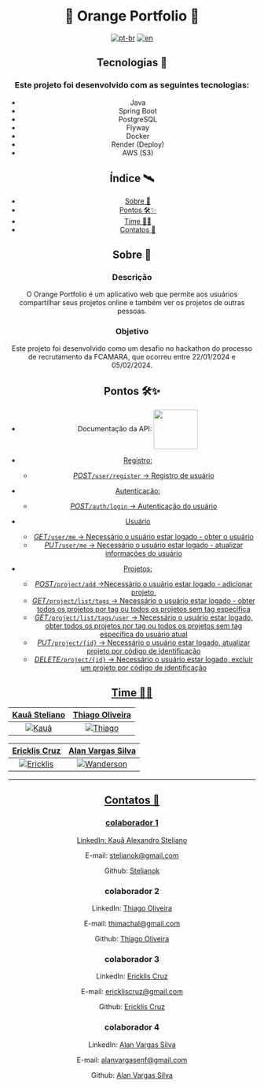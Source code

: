 <h1 align="center">🧡 Orange Portfolio 🧡 </h1>

<p1 align="center">

[![pt-br](https://img.shields.io/badge/lang-pt--br-green.svg)](https://github.com/fcmara-hackathon-squad-08/orange-portfolio-backend/blob/feature/readme/README.pt-br.md)
[![en](https://img.shields.io/badge/lang-en-red.svg)](https://github.com/fcmara-hackathon-squad-08/orange-portfolio-backend/blob/feature/readme/README.md)

</p>

## Tecnologias 🚀

### Este projeto foi desenvolvido com as seguintes tecnologias:

- Java
- Spring Boot
- PostgreSQL
- Flyway
- Docker
- Render (Deploy)
- AWS (S3)

## Índice 🛰

- [Sobre 📖](#sobre-)
- [Pontos 🛠✨](#pontos-)
- [Time 👨‍💻](#time-)
- [Contatos 💼](#contatos-)

## Sobre 📖

### Descrição

O Orange Portfolio é um aplicativo web que permite aos usuários compartilhar seus projetos online e também ver os projetos de outras pessoas.

### Objetivo

Este projeto foi desenvolvido como um desafio no hackathon do processo de recrutamento da FCAMARA, que ocorreu entre 22/01/2024 e 05/02/2024.

## Pontos 🛠✨
- Documentação da API:
<a href="https://sq8-orange-fcamra.onrender.com/swagger-ui/index.html" rel="noopener noreferrer" target="_blank"> <img align="center" src="https://github.com/Thimachal/api-front-angular/assets/63027260/6324d49d-e87c-425a-ae3a-106514a79d2f" height="80" width="90"/>
- Registro:
  
  - *POST*```/user/register``` -> Registro de usuário
- Autenticação:
  
    - *POST*```/auth/login``` -> Autenticação do usuário

- Usuário
  - *GET*```/user/me``` -> Necessário o usuário estar logado - obter o usuário  
  - *PUT*```/user/me``` -> Necessário o usuário estar logado - atualizar informações do usuário
    
- Projetos:
  - *POST*```/project/add``` ->Necessário o usuário estar logado - adicionar projeto.
  - *GET*```/project/list/tags``` -> Necessário o usuário estar logado - obter todos os projetos por tag ou todos os projetos sem tag específica
  - *GET*```/project/list/tags/user``` -> Necessário o usuário estar logado, obter todos os projetos por tag ou todos os projetos sem tag específica do usuário atual
  - *PUT*```/project/{id}``` -> Necessário o usuário estar logado, atualizar projeto por código de identificação
  - *DELETE*```/project/{id}``` -> Necessário o usuário estar logado, excluir um projeto por código de identificação

## Time 👨‍💻

| <a href="https://github.com/stelianok" target="_blank">**Kauã Steliano**</a> | <a href="https://github.com/stelianok" target="_blank">**Thiago Oliveira**</a>
| :---: |:---:|
| [![Kauã](https://github.com/stelianok.png)](https://github.com/stelianok)   | [![Thiago](https://github.com/Thimachal.png)](https://github.com/Thimachal)

| <a href="https://github.com/EricklisCruz" target="_blank">**Ericklis Cruz**</a> | <a href="https://github.com/alanvargas04" target="_blank">**Alan Vargas Silva**</a>
| :---: |:---:|
| [![Ericklis](https://github.com/EricklisCruz.png)](https://github.com/EricklisCruz) |[![Wanderson](https://github.com/alanvargas04.png)](https://github.com/alanvargas04)

---

## Contatos 💼

### colaborador 1

LinkedIn: [Kauã Alexandro Steliano](https://www.linkedin.com/in/kauã-steliano-107620181/)

E-mail: stelianok@gmail.com

Github: [Stelianok](https://github.com/stelianok)

### colaborador 2

LinkedIn: [Thiago Oliveira](https://www.linkedin.com/in/thiago-oliveira-tmo/)

E-mail: thimachal@gmail.com

Github: [Thiago Oliveira](https://github.com/Thimachal)

### colaborador 3

LinkedIn: [Ericklis Cruz](https://www.linkedin.com/in/ericklis-cruz/)

E-mail: erickliscruz@gmail.com

Github: [Ericklis Cruz](erickliscruz@gmail.com)

### colaborador 4

LinkedIn: [Alan Vargas Silva](https://www.linkedin.com/in/alan-vargas-37b09b297/)

E-mail: alanvargasenf@gmail.com

Github: [Alan Vargas Silva](https://github.com/alanvargas04)

